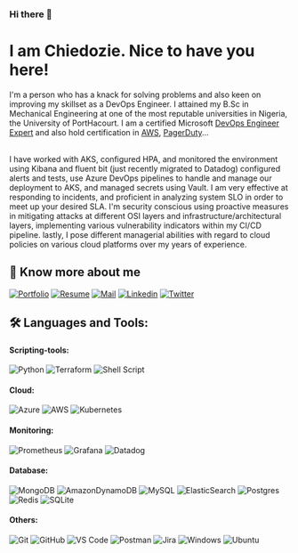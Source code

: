 ### Hi there 👋


<p align="center">
<h1>I am Chiedozie. Nice to have you here!</h2> 
</p>

  I'm a person who has a knack for solving problems and also keen on improving my skillset as a DevOps Engineer.
  I attained my B.Sc in Mechanical Engineering at one of the most reputable universities in Nigeria, the University of PortHacourt.
  I am a certified Microsoft [DevOps Engineer Expert](https://www.credly.com/badges/d075be2b-5a3a-42d5-b402-6db5b023af78) and also hold certification in [AWS](https://www.credly.com/badges/78d17738-f6fa-48ab-b02a-8395b5309469), [PagerDuty](https://www.credly.com/badges/3bde2f69-b9b8-48c1-aa1d-aafd7a9019f5)...

  <br/>
I have worked with AKS, configured HPA, and monitored the environment using Kibana and fluent bit (just recently migrated to Datadog) configured alerts and tests, use Azure DevOps pipelines to handle and manage our deployment to AKS, and managed secrets using Vault. I am very effective at responding to incidents, and proficient in analyzing system SLO in order to meet up your desired SLA. I'm security conscious using proactive measures in mitigating attacks at different OSI layers and infrastructure/architectural layers, implementing various vulnerability indicators within my CI/CD pipeline. lastly, I pose different managerial abilities with regard to cloud policies on various cloud platforms over my years of experience. 
  <br/>

## 🔗 Know more about me 
[![Portfolio](https://img.shields.io/badge/Portfolio-black?style=for-the-badge&logo=firefox)](https://flowcv.me/mehtansh)
[![Resume](https://img.shields.io/badge/-Resume-black?style=for-the-badge&logo=google-drive&logoColor=white)](https://docs.google.com/document/d/1mtC1qzSRDNIto6zbCRYMfAeHbpbAcu1rBpjidB4OeZ8/edit#)
[![Mail](https://img.shields.io/badge/-Say%20Hi!-black?style=for-the-badge&logo=gmail)](chiedozieonyekwum@outlook.com)
[![Linkedin](https://img.shields.io/badge/linkedin-%230077B5.svg?style=for-the-badge&logo=linkedin&logoColor=white)](https://www.linkedin.com/in/chiedozie-onyekwum/)
[![Twitter](https://img.shields.io/badge/Twitter-%231DA1F2.svg?style=for-the-badge&logo=Twitter&logoColor=white)](https://twitter.com/Dozman_99)



## 🛠 Languages and Tools:

#### Scripting-tools:
![Python](https://img.shields.io/badge/python%20-%2314354C.svg?&style=for-the-badge&logo=python&logoColor=white)
![Terraform](https://img.shields.io/badge/terraform-%235835CC.svg?style=for-the-badge&logo=terraform&logoColor=white)
![Shell Script](https://img.shields.io/badge/shell_script-%23121011.svg?style=for-the-badge&logo=gnu-bash&logoColor=white)

#### Cloud:
![Azure](https://img.shields.io/badge/azure-%230072C6.svg?style=for-the-badge&logo=microsoftazure&logoColor=white)
![AWS](https://img.shields.io/badge/AWS-%23FF9900.svg?style=for-the-badge&logo=amazon-aws&logoColor=white)
![Kubernetes](https://img.shields.io/badge/kubernetes-%23326ce5.svg?style=for-the-badge&logo=kubernetes&logoColor=white)

#### Monitoring:
![Prometheus](https://img.shields.io/badge/Prometheus-E6522C?style=for-the-badge&logo=Prometheus&logoColor=white)
![Grafana](https://img.shields.io/badge/grafana-%23F46800.svg?style=for-the-badge&logo=grafana&logoColor=white)
![Datadog](https://img.shields.io/badge/datadog-%23632CA6.svg?style=for-the-badge&logo=datadog&logoColor=white)


#### Database:
![MongoDB](https://img.shields.io/badge/MongoDB-%234ea94b.svg?&style=for-the-badge&logo=mongodb&logoColor=white)
![AmazonDynamoDB](https://img.shields.io/badge/Amazon%20DynamoDB-4053D6?style=for-the-badge&logo=Amazon%20DynamoDB&logoColor=white)
![MySQL](https://img.shields.io/badge/mysql-%2300f.svg?&style=for-the-badge&logo=mysql&logoColor=white)
![ElasticSearch](https://img.shields.io/badge/-ElasticSearch-005571?style=for-the-badge&logo=elasticsearch)
![Postgres](https://img.shields.io/badge/postgres-%23316192.svg?style=for-the-badge&logo=postgresql&logoColor=white)
![Redis](https://img.shields.io/badge/redis-%23DD0031.svg?style=for-the-badge&logo=redis&logoColor=white)
![SQLite](https://img.shields.io/badge/sqlite-%2307405e.svg?style=for-the-badge&logo=sqlite&logoColor=white)

#### Others:
![Git](https://img.shields.io/badge/git%20-%23F05033.svg?&style=for-the-badge&logo=git&logoColor=white)
![GitHub](https://img.shields.io/badge/github%20-%23121011.svg?&style=for-the-badge&logo=github&logoColor=white)
![VS Code](https://img.shields.io/badge/VS%20Code%20-%230070D1.svg?&style=for-the-badge&logo=visual-studio-code&logoColor=white)
![Postman](https://img.shields.io/badge/Postman-FF6C37?style=for-the-badge&logo=postman&logoColor=white)
![Jira](https://img.shields.io/badge/jira-%230A0FFF.svg?style=for-the-badge&logo=jira&logoColor=white)
![Windows](https://img.shields.io/badge/Windows-0078D6?style=for-the-badge&logo=windows&logoColor=white)
![Ubuntu](https://img.shields.io/badge/Ubuntu-E95420?style=for-the-badge&logo=ubuntu&logoColor=white)




<br/>
